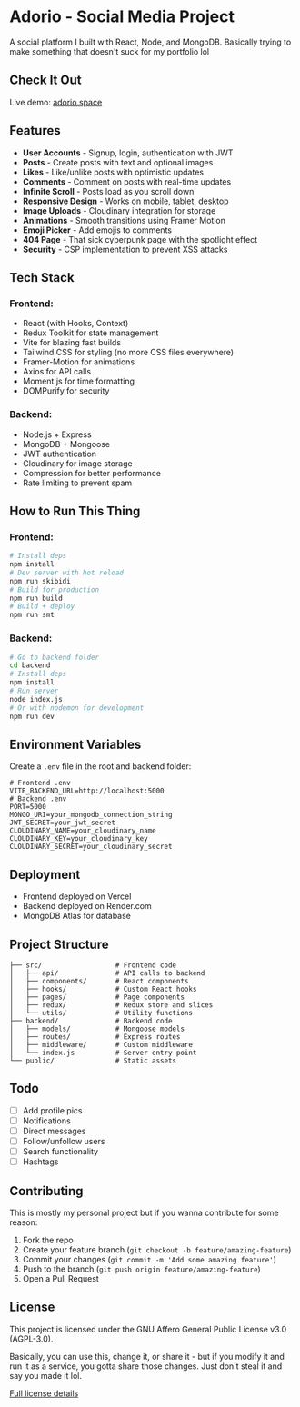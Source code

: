 # Adorio - Social Media Project

A social platform I built with React, Node, and MongoDB. Basically trying to make something that doesn't suck for my portfolio lol

## Check It Out

Live demo: [adorio.space](https://www.adorio.space)

## Features

- **User Accounts** - Signup, login, authentication with JWT
- **Posts** - Create posts with text and optional images
- **Likes** - Like/unlike posts with optimistic updates
- **Comments** - Comment on posts with real-time updates
- **Infinite Scroll** - Posts load as you scroll down
- **Responsive Design** - Works on mobile, tablet, desktop
- **Image Uploads** - Cloudinary integration for storage
- **Animations** - Smooth transitions using Framer Motion
- **Emoji Picker** - Add emojis to comments
- **404 Page** - That sick cyberpunk page with the spotlight effect
- **Security** - CSP implementation to prevent XSS attacks

## Tech Stack

### Frontend:

- React (with Hooks, Context)
- Redux Toolkit for state management
- Vite for blazing fast builds
- Tailwind CSS for styling (no more CSS files everywhere)
- Framer-Motion for animations
- Axios for API calls
- Moment.js for time formatting
- DOMPurify for security

### Backend:

- Node.js + Express
- MongoDB + Mongoose
- JWT authentication
- Cloudinary for image storage
- Compression for better performance
- Rate limiting to prevent spam

## How to Run This Thing

### Frontend:

```bash
# Install deps
npm install
# Dev server with hot reload
npm run skibidi
# Build for production
npm run build
# Build + deploy
npm run smt
```

### Backend:

```bash
# Go to backend folder
cd backend
# Install deps
npm install
# Run server
node index.js
# Or with nodemon for development
npm run dev
```

## Environment Variables

Create a `.env` file in the root and backend folder:

```env
# Frontend .env
VITE_BACKEND_URL=http://localhost:5000
# Backend .env
PORT=5000
MONGO_URI=your_mongodb_connection_string
JWT_SECRET=your_jwt_secret
CLOUDINARY_NAME=your_cloudinary_name
CLOUDINARY_KEY=your_cloudinary_key
CLOUDINARY_SECRET=your_cloudinary_secret
```

## Deployment

- Frontend deployed on Vercel
- Backend deployed on Render.com
- MongoDB Atlas for database

## Project Structure

```
├── src/                  # Frontend code
│   ├── api/              # API calls to backend
│   ├── components/       # React components
│   ├── hooks/            # Custom React hooks
│   ├── pages/            # Page components
│   ├── redux/            # Redux store and slices
│   └── utils/            # Utility functions
├── backend/              # Backend code
│   ├── models/           # Mongoose models
│   ├── routes/           # Express routes
│   ├── middleware/       # Custom middleware
│   └── index.js          # Server entry point
└── public/               # Static assets
```

## Todo

- [ ] Add profile pics
- [ ] Notifications
- [ ] Direct messages
- [ ] Follow/unfollow users
- [ ] Search functionality
- [ ] Hashtags

## Contributing

This is mostly my personal project but if you wanna contribute for some reason:

1. Fork the repo
2. Create your feature branch (`git checkout -b feature/amazing-feature`)
3. Commit your changes (`git commit -m 'Add some amazing feature'`)
4. Push to the branch (`git push origin feature/amazing-feature`)
5. Open a Pull Request

## License

This project is licensed under the GNU Affero General Public License v3.0 (AGPL-3.0).

Basically, you can use this, change it, or share it - but if you modify it and run it as a service, you gotta share those changes. Just don't steal it and say you made it lol.

[Full license details](https://www.gnu.org/licenses/agpl-3.0.en.html)
